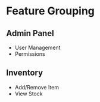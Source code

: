 # Feature Grouping

## Admin Panel
- User Management
- Permissions

## Inventory
- Add/Remove Item
- View Stock
